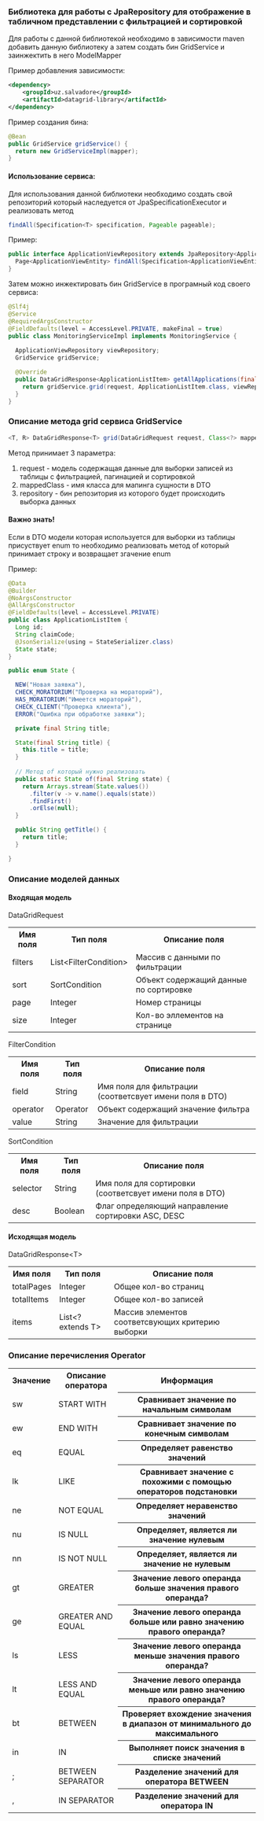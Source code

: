 <h3>Библиотека для работы с JpaRepository для отображение в табличном представлении с фильтрацией и сортировкой</h3>

<p>Для работы с данной библиотекой необходимо в зависимости maven добавить данную библиотеку а затем создать бин GridService и заинжектить в него ModelMapper</p>

<p>Пример добавления зависимости:</p>

```xml
<dependency>
    <groupId>uz.salvadore</groupId>
    <artifactId>datagrid-library</artifactId>
</dependency>
```

<p>Пример создания бина:</p>

```java
@Bean
public GridService gridService() {
  return new GridServiceImpl(mapper);
}
```
<h4>Использование сервиса:</h4>
<p>Для использования данной библиотеки необходимо создать свой репозиторий который наследуется от JpaSpecificationExecutor и реализовать метод</p>

```java
findAll(Specification<T> specification, Pageable pageable);
```
<p>Пример: </p>

```java
public interface ApplicationViewRepository extends JpaRepository<ApplicationViewEntity, Long>, JpaSpecificationExecutor<ApplicationViewEntity> {
  Page<ApplicationViewEntity> findAll(Specification<ApplicationViewEntity> specification, Pageable pageable);
}
```

<p>Затем можно инжектировать бин GridService в програмный код своего сервиса:</p>

```java
@Slf4j
@Service
@RequiredArgsConstructor
@FieldDefaults(level = AccessLevel.PRIVATE, makeFinal = true)
public class MonitoringServiceImpl implements MonitoringService {
  
  ApplicationViewRepository viewRepository;
  GridService gridService;

  @Override
  public DataGridResponse<ApplicationListItem> getAllApplications(final DataGridRequest request) {
    return gridService.grid(request, ApplicationListItem.class, viewRepository);
  }
}
```
<h3>Описание метода grid сервиса GridService</h3>

```java
<T, R> DataGridResponse<T> grid(DataGridRequest request, Class<?> mappedClass, JpaSpecificationExecutor<R> repository);
```
<p>Метод принимает 3 параметра:</p>
<ol>
    <li>request - модель содержащая данные для выборки записей из таблицы с фильтрацией, пагинацией и сортировкой</li>
    <li>mappedClass - имя класса для мапинга сущности в DTO</li>
    <li>repository - бин репозитория из которого будет происходить выборка данных</li>
</ol>

<h4>Важно знать!</h4>

<p>Если в DTO модели которая используется для выборки из таблицы присуствует enum то необходимо реализовать метод of который принимает строку и возвращает згачение enum</p>
<p>Пример:</p>

```java
@Data
@Builder
@NoArgsConstructor
@AllArgsConstructor
@FieldDefaults(level = AccessLevel.PRIVATE)
public class ApplicationListItem {
  Long id;
  String claimCode;
  @JsonSerialize(using = StateSerializer.class)
  State state;
}
```

```java
public enum State {

  NEW("Новая заявка"),
  CHECK_MORATORIUM("Проверка на мораторий"),
  HAS_MORATORIUM("Имеется мораторий"),
  CHECK_CLIENT("Проверка клиента"),
  ERROR("Ошибка при обработке заявки");

  private final String title;

  State(final String title) {
    this.title = title;
  }
  
  // Метод of который нужно реализовать
  public static State of(final String state) {
    return Arrays.stream(State.values())
      .filter(v -> v.name().equals(state))
      .findFirst()
      .orElse(null);
  }

  public String getTitle() {
    return title;
  }

}
```

<h3>Описание моделей данных</h3>

<h4>Входящая модель</h4>

<p>DataGridRequest</p>

<table>
  <tr>
    <th>Имя поля</th>
    <th>Тип поля</th>
    <th>Описание поля</th>
  </tr>
  <tr>
    <td>filters</td>
    <td>List&#60;FilterCondition&#62;</td>
    <td>Массив с данными по фильтрации</td>
  </tr>
  <tr>
    <td>sort</td>
    <td>SortCondition</td>
    <td>Объект содержащий данные по сортировке</td>
  </tr>
  <tr>
    <td>page</td>
    <td>Integer</td>
    <td>Номер страницы</td>
  </tr>
  <tr>
    <td>size</td>
    <td>Integer</td>
    <td>Кол-во эллементов на странице</td>
  </tr>
</table>

<p>FilterCondition</p>

<table>
  <tr>
    <th>Имя поля</th>
    <th>Тип поля</th>
    <th>Описание поля</th>
  </tr>
  <tr>
    <td>field</td>
    <td>String</td>
    <td>Имя поля для фильтрации (соответсвует имени поля в DTO)</td>
  </tr>
  <tr>
    <td>operator</td>
    <td>Operator</td>
    <td>Объект содержащий значение фильтра</td>
  </tr>
  <tr>
    <td>value</td>
    <td>String</td>
    <td>Значение для фильтрации</td>
  </tr>
</table>

<p>SortCondition</p>

<table>
  <tr>
    <th>Имя поля</th>
    <th>Тип поля</th>
    <th>Описание поля</th>
  </tr>
  <tr>
    <td>selector</td>
    <td>String</td>
    <td>Имя поля для сортировки (соответсвует имени поля в DTO)</td>
  </tr>
  <tr>
    <td>desc</td>
    <td>Boolean</td>
    <td>Флаг определяющий направление сортировки ASC, DESC</td>
  </tr>
</table>

<h4>Исходящая модель</h4>

<p>DataGridResponse&#60;T&#62;</p>

<table>
  <tr>
    <th>Имя поля</th>
    <th>Тип поля</th>
    <th>Описание поля</th>
  </tr>
  <tr>
    <td>totalPages</td>
    <td>Integer</td>
    <td>Общее кол-во страниц</td>
  </tr>
  <tr>
    <td>totalItems</td>
    <td>Integer</td>
    <td>Общее кол-во записей</td>
  </tr>
  <tr>
    <td>items</td>
    <td>List&#60;? extends T&#62;</td>
    <td>Массив элементов соответсвующих критерию выборки</td>
  </tr>
</table>

<h3>Описание перечисления Operator</h3>

<table>
  <tr>
    <th>Значение</th>
    <th>Описание оператора</th>
    <th>Информация</th>
  </tr>
  <tr>
    <td>sw</td>
    <td>START WITH</td>
    <th>Сравнивает значение по начальным символам</th>
  </tr>
  <tr>
    <td>ew</td>
    <td>END WITH</td>
    <th>Сравнивает значение по конечным символам</th>
  </tr>
  <tr>
    <td>eq</td>
    <td>EQUAL</td>
    <th>Определяет равенство значений</th>
  </tr>
  <tr>
    <td>lk</td>
    <td>LIKE</td>
    <th>Сравнивает значение с похожими с помощью операторов подстановки</th>
  </tr>
  <tr>
    <td>ne</td>
    <td>NOT EQUAL</td>
    <th>Определяет неравенство значений</th>
  </tr>
  <tr>
    <td>nu</td>
    <td>IS NULL</td>
    <th>Определяет, является ли значение нулевым</th>
  </tr>
  <tr>
    <td>nn</td>
    <td>IS NOT NULL</td>
    <th>Определяет, является ли значение не нулевым</th>
  </tr>
  <tr>
    <td>gt</td>
    <td>GREATER</td>
    <th>Значение левого операнда больше значения правого операнда?</th>
  </tr>
  <tr>
    <td>ge</td>
    <td>GREATER AND EQUAL</td>
    <th>Значение левого операнда больше или равно значению правого операнда?</th>
  </tr>
  <tr>
    <td>ls</td>
    <td>LESS</td>
    <th>Значение левого операнда меньше значения правого операнда?</th>
  </tr>
  <tr>
    <td>lt</td>
    <td>LESS AND EQUAL</td>
    <th>Значение левого операнда меньше или равно значению правого операнда?</th>
  </tr>
  <tr>
    <td>bt</td>
    <td>BETWEEN</td>
    <th>Проверяет вхождение значения в диапазон от минимального до максимального</th>
  </tr>
  <tr>
    <td>in</td>
    <td>IN</td>
    <th>Выполняет поиск значения в списке значений</th>
  </tr>
  <tr>
    <td>;</td>
    <td>BETWEEN SEPARATOR</td>
    <th>Разделение значений для оператора BETWEEN</th>
  </tr>
  <tr>
    <td>,</td>
    <td>IN SEPARATOR</td>
    <th>Разделение значений для оператора IN</th>
  </tr>
</table>




